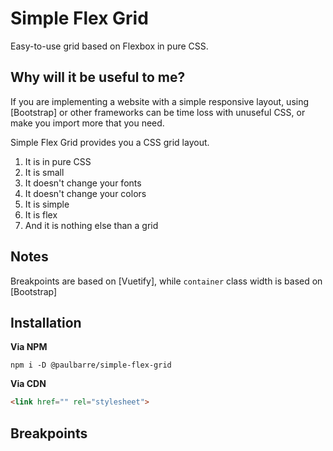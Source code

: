 # Simple Flex Grid

Easy-to-use grid based on Flexbox in pure CSS.

## Why will it be useful to me?

If you are implementing a website with a simple responsive layout, using [Bootstrap] or other frameworks can be time loss with unuseful CSS, or make you import more that you need.

Simple Flex Grid provides you a CSS grid layout.

1. It is in pure CSS
2. It is small
3. It doesn't change your fonts
4. It doesn't change your colors
5. It is simple
6. It is flex
7. And it is nothing else than a grid

## Notes

Breakpoints are based on [Vuetify], while `container` class width is based on [Bootstrap]

## Installation

**Via NPM**

```
npm i -D @paulbarre/simple-flex-grid
```

**Via CDN**

```html
<link href="" rel="stylesheet">
```

## Breakpoints
